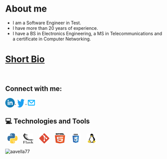 # About me
* I am a Software Engineer in Test.
* I have more than 20 years of experience.
* I have a BS in Electronics Engineering, a MS in Telecommunications and a certificate in Computer Networking.

# [Short Bio](https://aavella77.github.io/about.html)<br><br>

## Connect with me:
<p align="left">  
	<a href="https://www.linkedin.com/in/alejandro-avella-26a0364/" target="blank">
		<img align="center" height="30" width="30" src="images/linkedin.svg" alt="Alejandro Avella | LinkedIn" />
	</a>
	<a href="https://x.com/AAvella32010" target="blank">
		<img align="center" height="30" width="30" src="images/twitter.svg" alt="Alejandro Avella | Twitter" />
	</a>
	<a href="mailto:aeavella77@gmail.com">
		<img align="center" height="30" width="30" src="images/mail.svg" alt="Alejandro Avella | Mail" />
  </a>
</p>

## 💻 Technologies and Tools
<p align="left"> 
	<code> <img height="32" width="32" src="images/python.svg" /> </code>
	<code> <img height="32" width="32" src="images/flask.svg" /> </code>
	<code> <img height="32" width="32" src="images/git.svg" /> </code>
	<code> <img height="32" width="32" src="images/html5.svg" /> </code>
	<code> <img height="32" width="32" src="images/css3.svg" /> </code>
	<code> <img height="32" width="32" src="images/linux.svg" /> </code>
</p>  

<p align="left"> <img src="https://komarev.com/ghpvc/?username=aavella77&label=Profile%20views&color=0e75b6&style=flat" alt="aavella77" /> </p>

<!--
## 📈 Github Stats

 https://github.com/anuraghazra/github-readme-stats 
<details>
  <summary>📊 GitHub Profile Stats</summary>
  <br/>
  <a href="https://github.com/anuraghazra/github-readme-stats"><img alt="Alejandro Avella's Github Stats" src="https://github-readme-stats.vercel.app/api?username=aavella77&show_icons=true&count_private=true&locale=en&layout=compact&theme=prussian" /></a>
</details>

<details>
  <summary>⚡GitHub Streak</summary>
  <br/>
  <a href="https://github.com/DenverCoder1/github-readme-streak-stats"><img alt="Alejandro Avella's GitHub Streak" src="https://github-readme-streak-stats.herokuapp.com/?user=aavella77&theme=prussian" /></a>
</details>
<br />
--!>
